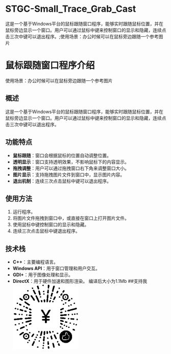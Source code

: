 # STGC-Small_Trace_Grab_Cast
这是一个基于Windows平台的鼠标跟随窗口程序，能够实时跟随鼠标位置，并在鼠标旁边显示一个窗口。用户可以通过鼠标中键来控制窗口的显示和隐藏，连续点击三次中键可以退出程序。;使用场景：办公时候可以在鼠标旁边跟随一个参考图片
# 鼠标跟随窗口程序介绍
使用场景：办公时候可以在鼠标旁边跟随一个参考图片

## 概述
这是一个基于Windows平台的鼠标跟随窗口程序，能够实时跟随鼠标位置，并在鼠标旁边显示一个窗口。用户可以通过鼠标中键来控制窗口的显示和隐藏，连续点击三次中键可以退出程序。

## 功能特点
- **鼠标跟随**：窗口会根据鼠标的位置自动调整位置。
- **透明显示**：窗口支持透明效果，不影响鼠标下的内容显示。
- **拖拽调整**：用户可以通过拖拽窗口右下角来调整窗口大小。
- **图片显示**：支持拖拽图片文件到窗口中，显示图片内容。
- **退出机制**：连续三次点击鼠标中键可以退出程序。

## 使用方法
1. 运行程序。
2. 将图片文件拖拽到窗口中，或直接在窗口上打开图片文件。
3. 使用鼠标中键控制窗口的显示和隐藏。
4. 连续三次点击鼠标中键退出程序。

## 技术栈
- **C++**：主要编程语言。
- **Windows API**：用于窗口管理和用户交互。
- **GDI+**：用于图像处理和显示。
- **DirectX**：用于硬件加速和图形渲染。
编译后大小为1.1Mb
##支持我
![赞赏码](https://github.com/Mao-jh/STGC-Small_Trace_Grab_Cast/blob/main/Support.png "扫码赞赏")


